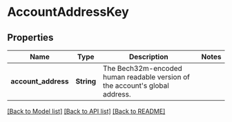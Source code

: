 # AccountAddressKey

## Properties

Name | Type | Description | Notes
------------ | ------------- | ------------- | -------------
**account_address** | **String** | The Bech32m-encoded human readable version of the account's global address. | 

[[Back to Model list]](../README.md#documentation-for-models) [[Back to API list]](../README.md#documentation-for-api-endpoints) [[Back to README]](../README.md)


